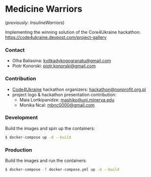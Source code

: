# Medicine Warriors
(*previously: InsulineWarriors*)

Implementing the winning solution of the Core4Ukraine hackathon:
https://code4ukraine.devpost.com/project-gallery


### Contact
- Olha Baliasina: kvitkadykogogranatu@gmail.com
- Piotr Konorski: piotr.konorski@gmail.com

### Contribution
- [Code4Ukraine](https://www.nonprofit.org.pl/) hackathon organizers: hackathon@nonprofit.org.pl
- project logo & hackathon presentation contribution:
    - Maia Lortkipanidze: mashiko@uni.minerva.edu
    - Monika Ncal: mbnc0000@gmail.com


### Development
Build the images and spin up the containers:

```sh
$ docker-compose up -d --build
```


### Production
Build the images and run the containers:

```sh
$ docker-compose -f docker-compose.yml up -d --build
```
